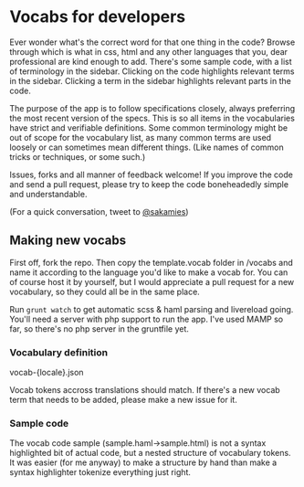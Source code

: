 # Vocabs for developers

Ever wonder what's the correct word for that one thing in the code? Browse through which is what in css, html and any other languages that you, dear professional are kind enough to add. There's some sample code, with a list of terminology in the sidebar. Clicking on the code highlights relevant terms in the sidebar. Clicking a term in the sidebar highlights relevant parts in the code.

The purpose of the app is to follow specifications closely, always preferring the most recent version of the specs. This is so all items in the vocabularies have strict and verifiable definitions. Some common terminology might be out of scope for the vocabulary list, as many common terms are used loosely or can sometimes mean different things. (Like names of common tricks or techniques, or some such.)

Issues, forks and all manner of feedback welcome! If you improve the code and send a pull request, please try to keep the code boneheadedly simple and understandable.

(For a quick conversation, tweet to [@sakamies](http://twitter.com/sakamies))


## Making new vocabs

First off, fork the repo. Then copy the template.vocab folder in /vocabs and name it according to the language you'd like to make a vocab for. You can of course host it by yourself, but I would appreciate a pull request for a new vocabulary, so they could all be in the same place.

Run `grunt watch` to get automatic scss & haml parsing and livereload going. You'll need a server with php support to run the app. I've used MAMP so far, so there's no php server in the gruntfile yet.

### Vocabulary definition

vocab-{locale}.json

Vocab tokens accross translations should match. If there's a new vocab term that needs to be added, please make a new issue for it.

### Sample code

The vocab code sample (sample.haml->sample.html) is not a syntax highlighted bit of actual code, but a nested structure of vocabulary tokens. It was easier (for me anyway) to make a structure by hand than make a syntax highlighter tokenize everything just right.


